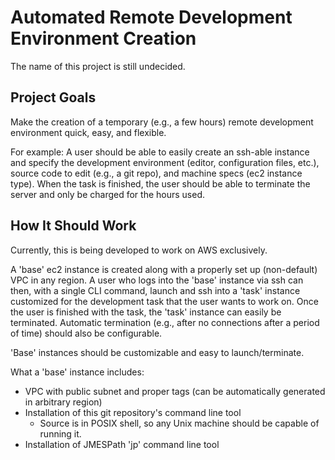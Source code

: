 # Automated Remote Development Environment Creation

The name of this project is still undecided.

## Project Goals

Make the creation of a temporary (e.g., a few hours) remote development environment quick, easy, and flexible.

For example: A user should be able to easily create an ssh-able instance and specify the development environment (editor, configuration files, etc.), source code to edit (e.g., a git repo), and machine specs (ec2 instance type).  When the task is finished, the user should be able to terminate the server and only be charged for the hours used.

## How It Should Work

Currently, this is being developed to work on AWS exclusively.

A 'base' ec2 instance is created along with a properly set up (non-default) VPC in any region. A user who logs into the 'base' instance via ssh can then, with a single CLI command, launch and ssh into a 'task' instance customized for the development task that the user wants to work on. Once the user is finished with the task, the 'task' instance can easily be terminated. Automatic termination (e.g., after no connections after a period of time) should also be configurable.

'Base' instances should be customizable and easy to launch/terminate.

What a 'base' instance includes:

* VPC with public subnet and proper tags (can be automatically generated in arbitrary region)
* Installation of this git repository's command line tool
  * Source is in POSIX shell, so any Unix machine should be capable of running it.
* Installation of JMESPath 'jp' command line tool
